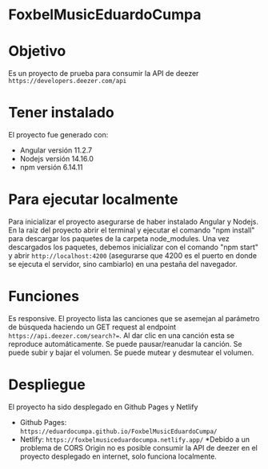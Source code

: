 # FoxbelMusicEduardoCumpa

# Objetivo
Es un proyecto de prueba para consumir la API de deezer `https://developers.deezer.com/api`

# Tener instalado
El proyecto fue generado con:
 - Angular versión 11.2.7
 - Nodejs versión 14.16.0
 - npm versión 6.14.11

# Para ejecutar localmente
Para inicializar el proyecto asegurarse de haber instalado Angular y Nodejs.
En la raiz del proyecto abrir el terminal y ejecutar el comando "npm install" para descargar los paquetes de la carpeta node_modules.
Una vez descargados los paquetes, debemos inicializar con el comando "npm start" y abrir `http://localhost:4200` (asegurarse que 4200 es el puerto en donde se ejecuta el servidor, sino cambiarlo) en una pestaña del navegador.

# Funciones
Es responsive.
El proyecto lista las canciones que se asemejan al parámetro de búsqueda haciendo un GET request al endpoint `https://api.deezer.com/search?=`.
Al dar clic en una canción esta se reproduce automáticamente.
Se puede pausar/reanudar la canción.
Se puede subir y bajar el volumen.
Se puede mutear y desmutear el volumen.

# Despliegue
El proyecto ha sido desplegado en Github Pages y Netlify 
 - Github Pages: `https://eduardocumpa.github.io/FoxbelMusicEduardoCumpa/`
 - Netlify: `https://foxbelmusiceduardocumpa.netlify.app/`
*Debido a un problema de CORS Origin no es posible consumir la API de deezer en el proyecto desplegado en internet, solo funciona localmente.